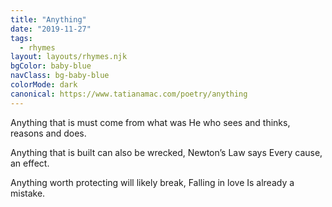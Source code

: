 ```yaml
---
title: "Anything"
date: "2019-11-27"
tags:
  - rhymes
layout: layouts/rhymes.njk
bgColor: baby-blue
navClass: bg-baby-blue
colorMode: dark
canonical: https://www.tatianamac.com/poetry/anything
---
```


Anything that is
must come from what was
He who sees and thinks,
reasons and does.

Anything that is built
can also be wrecked,
Newton’s Law says
Every cause, an effect.

Anything worth protecting
will likely break,
Falling in love
Is already a mistake.

